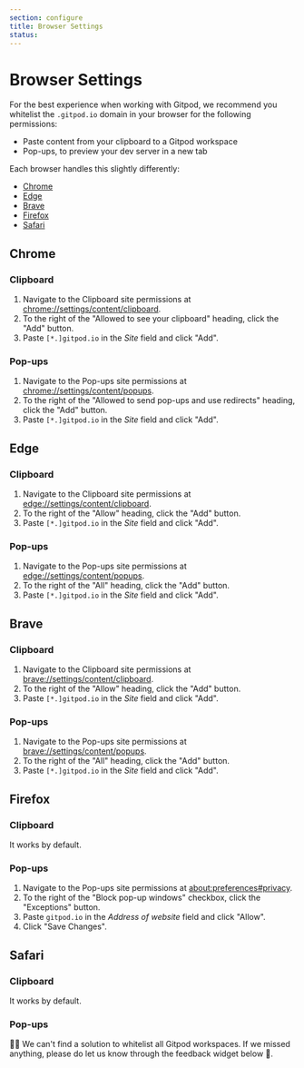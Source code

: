 ```yaml
---
section: configure
title: Browser Settings
status:
---
```


<script context="module">
  export const prerender = true;
</script>

# Browser Settings

For the best experience when working with Gitpod, we recommend you whitelist the `.gitpod.io` domain in your browser for the following permissions:

- Paste content from your clipboard to a Gitpod workspace
- Pop-ups, to preview your dev server in a new tab

Each browser handles this slightly differently:

- [Chrome](#chrome)
- [Edge](#edge)
- [Brave](#brave)
- [Firefox](#firefox)
- [Safari](#safari)

## Chrome

### Clipboard

1. Navigate to the Clipboard site permissions at [chrome://settings/content/clipboard](chrome://settings/content/clipboard).
1. To the right of the "Allowed to see your clipboard" heading, click the "Add" button.
1. Paste `[*.]gitpod.io` in the _Site_ field and click "Add".

### Pop-ups

1. Navigate to the Pop-ups site permissions at [chrome://settings/content/popups](chrome://settings/content/popups).
1. To the right of the "Allowed to send pop-ups and use redirects" heading, click the "Add" button.
1. Paste `[*.]gitpod.io` in the _Site_ field and click "Add".

## Edge

### Clipboard

1. Navigate to the Clipboard site permissions at [edge://settings/content/clipboard](edge://settings/content/clipboard).
1. To the right of the "Allow" heading, click the "Add" button.
1. Paste `[*.]gitpod.io` in the _Site_ field and click "Add".

### Pop-ups

1. Navigate to the Pop-ups site permissions at [edge://settings/content/popups](edge://settings/content/popups).
1. To the right of the "All" heading, click the "Add" button.
1. Paste `[*.]gitpod.io` in the _Site_ field and click "Add".

## Brave

### Clipboard

1. Navigate to the Clipboard site permissions at [brave://settings/content/clipboard](brave://settings/content/clipboard).
1. To the right of the "Allow" heading, click the "Add" button.
1. Paste `[*.]gitpod.io` in the _Site_ field and click "Add".

### Pop-ups

1. Navigate to the Pop-ups site permissions at [brave://settings/content/popups](brave://settings/content/popups).
1. To the right of the "All" heading, click the "Add" button.
1. Paste `[*.]gitpod.io` in the _Site_ field and click "Add".

## Firefox

### Clipboard

It works by default.

### Pop-ups

1. Navigate to the Pop-ups site permissions at [about:preferences#privacy](about:preferences#privacy).
1. To the right of the "Block pop-up windows" checkbox, click the "Exceptions" button.
1. Paste `gitpod.io` in the _Address of website_ field and click "Allow".
1. Click "Save Changes".

## Safari

### Clipboard

It works by default.

### Pop-ups

🤷‍♂️ We can't find a solution to whitelist all Gitpod workspaces. If we missed anything, please do let us know through the feedback widget below 🙏.

